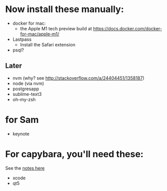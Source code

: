 # Now install these manually:
- docker for mac:
   - the Apple M1 tech preview build at https://docs.docker.com/docker-for-mac/apple-m1/ 
- Lastpass
   - Install the Safari extension
- psql?

## Later
- nvm (why? see http://stackoverflow.com/a/24404451/1358187)
- node (via nvm)
- postgresapp
- sublime-text3
- oh-my-zsh

# for Sam
- keynote

# For capybara, you'll need these:
See the [notes here](https://github.com/thoughtbot/capybara-webkit/wiki/Installing-Qt-and-compiling-capybara-webkit)
- xcode
- qt5